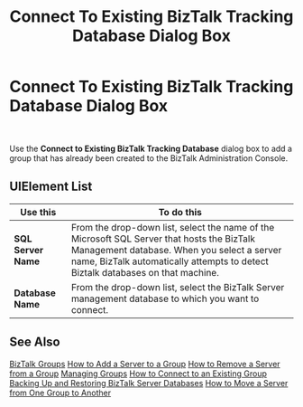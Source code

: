 ﻿---
title: Connect To Existing BizTalk Tracking Database Dialog Box
TOCTitle: Connect To Existing BizTalk Tracking Database Dialog Box
ms:assetid: 4519f122-b183-414b-be72-df467f680d88
ms:mtpsurl: https://msdn.microsoft.com/en-us/library/Gg164019(v=BTS.80)
ms:contentKeyID: 51527703
ms.date: 08/30/2017
mtps_version: v=BTS.80
f1_keywords:
- bts10.admin.group.connecttracking
---

# Connect To Existing BizTalk Tracking Database Dialog Box

 

Use the **Connect to Existing BizTalk Tracking Database** dialog box to add a group that has already been created to the BizTalk Administration Console.

## UIElement List

<table>
<thead>
<tr class="header">
<th>Use this</th>
<th>To do this</th>
</tr>
</thead>
<tbody>
<tr class="odd">
<td><strong>SQL Server Name</strong></td>
<td>From the drop-down list, select the name of the Microsoft SQL Server that hosts the BizTalk Management database. When you select a server name, BizTalk automatically attempts to detect Biztalk databases on that machine.</td>
</tr>
<tr class="even">
<td><strong>Database Name</strong></td>
<td>From the drop-down list, select the BizTalk Server management database to which you want to connect.</td>
</tr>
</tbody>
</table>


## See Also

[BizTalk Groups](https://msdn.microsoft.com/en-us/library/aa559010\(v=bts.80\))  
[How to Add a Server to a Group](https://msdn.microsoft.com/en-us/library/aa560729\(v=bts.80\))  
[How to Remove a Server from a Group](https://msdn.microsoft.com/en-us/library/aa561173\(v=bts.80\))  
[Managing Groups](https://msdn.microsoft.com/en-us/library/aa560678\(v=bts.80\))  
[How to Connect to an Existing Group](https://msdn.microsoft.com/en-us/library/aa559123\(v=bts.80\))  
[Backing Up and Restoring BizTalk Server Databases](https://msdn.microsoft.com/en-us/library/aa561125\(v=bts.80\))  
[How to Move a Server from One Group to Another](https://msdn.microsoft.com/en-us/library/aa559752\(v=bts.80\))

